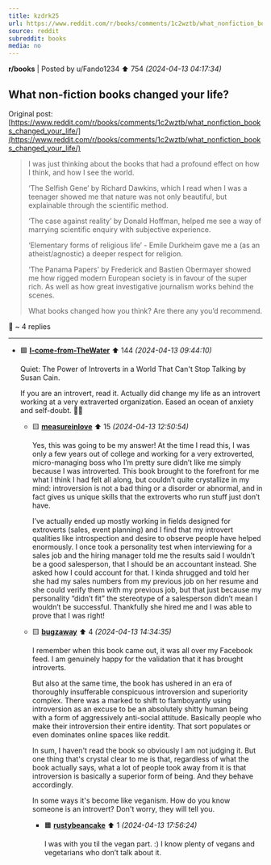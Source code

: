 ```yaml
---
title: kzdrk25
url: https://www.reddit.com/r/books/comments/1c2wztb/what_nonfiction_books_changed_your_life/
source: reddit
subreddit: books
media: no
---
```

**r/books** | Posted by u/Fando1234 ⬆️ 754 _(2024-04-13 04:17:34)_

## What non-fiction books changed your life?

Original post: [https://www.reddit.com/r/books/comments/1c2wztb/what_nonfiction_books_changed_your_life/](https://www.reddit.com/r/books/comments/1c2wztb/what_nonfiction_books_changed_your_life/)

> I was just thinking about the books that had a profound effect on how I think, and how I see the world.
> 
> ‘The Selfish Gene’ by Richard Dawkins, which I read when I was a teenager showed me that nature was not only beautiful, but explainable through the scientific method.
> 
> ‘The case against reality’ by Donald Hoffman, helped me see a way of marrying scientific enquiry with subjective experience.
> 
> ‘Elementary forms of religious life’ - Emile Durkheim gave me a (as an atheist/agnostic) a deeper respect for religion.
> 
> ‘The Panama Papers’ by Frederick and Bastien Obermayer showed me how rigged modern European society is in favour of the super rich. As well as how great investigative journalism works behind the scenes.
> 
> What books changed how you think? Are there any you’d recommend. 

💬 ~ 4 replies

---

* 🟩 **[I-come-from-TheWater](https://www.reddit.com/user/I-come-from-TheWater)** ⬆️ 144 _(2024-04-13 09:44:10)_

	Quiet: The Power of Introverts in a World That Can't Stop Talking by Susan Cain.    

	If you are an introvert, read it. Actually did change my life as an introvert working at a very extraverted organization. Eased an ocean of anxiety and self-doubt. ✌🏼

	* 🟨 **[measureinlove](https://www.reddit.com/user/measureinlove)** ⬆️ 15 _(2024-04-13 12:50:54)_

		Yes, this was going to be my answer! At the time I read this, I was only a few years out of college and working for a very extroverted, micro-managing boss who I’m pretty sure didn’t like me simply because I was introverted. This book brought to the forefront for me what I think I had felt all along, but couldn’t quite crystallize in my mind: introversion is not a bad thing or a disorder or abnormal, and in fact gives us unique skills that the extroverts who run stuff just don’t have. 
		
		I’ve actually ended up mostly working in fields designed for extroverts (sales, event planning) and I find that my introvert qualities like introspection and desire to observe people have helped enormously. I once took a personality test when interviewing for a sales job and the hiring manager told me the results said I wouldn’t be a good salesperson, that I should be an accountant instead. She asked how I could account for that. I kinda shrugged and told her she had my sales numbers from my previous job on her resume and she could verify them with my previous job, but that just because my personality “didn’t fit” the stereotype of a salesperson didn’t mean I wouldn’t be successful. Thankfully she hired me and I was able to prove that I was right!

	* 🟨 **[bugzaway](https://www.reddit.com/user/bugzaway)** ⬆️ 4 _(2024-04-13 14:34:35)_

		I remember when this book came out, it was all over my Facebook feed. I am genuinely happy for the validation that it has brought introverts. 
		
		But also at the same time, the book has ushered in an era of thoroughly insufferable conspicuous introversion and superiority complex. There was a marked to shift to flamboyantly using introversion as an excuse to be an absolutely shitty human being with a form of aggressively  anti-social attitude.  Basically  people who make their introversion their entire identity. That sort populates or even dominates online spaces like reddit. 
		
		In sum, I haven't read the book so obviously I am not judging it. But one thing that's crystal clear to me is that, regardless of what the book actually says, what a lot of people took away from it is that introversion is basically a superior form of being. And they behave accordingly. 
		
		In some ways it's become like veganism. How do you know someone is an introvert? Don't worry, they will tell you.

		* 🟧 **[rustybeancake](https://www.reddit.com/user/rustybeancake)** ⬆️ 1 _(2024-04-13 17:56:24)_

			I was with you til the vegan part. :) I know plenty of vegans and vegetarians who don’t talk about it.



